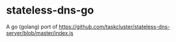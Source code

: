 # stateless-dns-go
A go (golang) port of https://github.com/taskcluster/stateless-dns-server/blob/master/index.js
